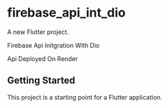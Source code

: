 # firebase_api_int_dio

A new Flutter project.

Firebase Api Initgration With Dio

Api Deployed On Render
## Getting Started

This project is a starting point for a Flutter application.
